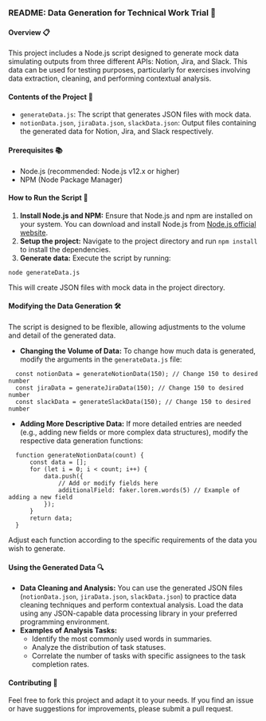### README: Data Generation for Technical Work Trial 🚀

#### Overview 📋
This project includes a Node.js script designed to generate mock data simulating outputs from three different APIs: Notion, Jira, and Slack. This data can be used for testing purposes, particularly for exercises involving data extraction, cleaning, and performing contextual analysis.

#### Contents of the Project 📁
- `generateData.js`: The script that generates JSON files with mock data.
- `notionData.json`, `jiraData.json`, `slackData.json`: Output files containing the generated data for Notion, Jira, and Slack respectively.

#### Prerequisites 📚
- Node.js (recommended: Node.js v12.x or higher)
- NPM (Node Package Manager)

#### How to Run the Script 🚀
1. **Install Node.js and NPM:** Ensure that Node.js and npm are installed on your system. You can download and install Node.js from [Node.js official website](https://nodejs.org/).
2. **Setup the project:** Navigate to the project directory and run `npm install` to install the dependencies.
3. **Generate data:** Execute the script by running:
```
node generateData.js
```

   This will create JSON files with mock data in the project directory.

#### Modifying the Data Generation 🛠️
The script is designed to be flexible, allowing adjustments to the volume and detail of the generated data.

- **Changing the Volume of Data:**
  To change how much data is generated, modify the arguments in the `generateData.js` file:
```node
  const notionData = generateNotionData(150); // Change 150 to desired number
  const jiraData = generateJiraData(150); // Change 150 to desired number
  const slackData = generateSlackData(150); // Change 150 to desired number
```
- **Adding More Descriptive Data:**
  If more detailed entries are needed (e.g., adding new fields or more complex data structures), modify the respective data generation functions:
```node
  function generateNotionData(count) {
      const data = [];
      for (let i = 0; i < count; i++) {
          data.push({
              // Add or modify fields here
              additionalField: faker.lorem.words(5) // Example of adding a new field
          });
      }
      return data;
  }
```
  Adjust each function according to the specific requirements of the data you wish to generate.

#### Using the Generated Data 🔍
- **Data Cleaning and Analysis:** You can use the generated JSON files (`notionData.json`, `jiraData.json`, `slackData.json`) to practice data cleaning techniques and perform contextual analysis. Load the data using any JSON-capable data processing library in your preferred programming environment.
- **Examples of Analysis Tasks:**
  - Identify the most commonly used words in summaries.
  - Analyze the distribution of task statuses.
  - Correlate the number of tasks with specific assignees to the task completion rates.

#### Contributing 🤝
Feel free to fork this project and adapt it to your needs. If you find an issue or have suggestions for improvements, please submit a pull request.
